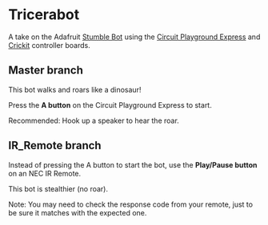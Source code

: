 # Tricerabot
A take on the Adafruit [Stumble Bot](https://learn.adafruit.com/stumble-bot-with-circuit-playground-and-crickit) using the [Circuit Playground Express](https://learn.adafruit.com/adafruit-circuit-playground-express) and [Crickit](https://learn.adafruit.com/adafruit-crickit-creative-robotic-interactive-construction-kit) controller boards.

## Master branch
This bot walks and roars like a dinosaur! 

Press the **A button** on the Circuit Playground Express to start.

Recommended: Hook up a speaker to hear the roar.

## IR_Remote branch
Instead of pressing the A button to start the bot, use the **Play/Pause button** on an NEC IR Remote.

This bot is stealthier (no roar).

Note: You may need to check the response code from your remote, just to be sure it matches with the expected one.